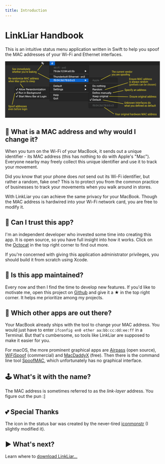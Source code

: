 ```yaml
---
title: Introduction
---
```


# LinkLiar Handbook

This is an intuitive status menu application written in Swift to help you spoof the MAC addresses of your Wi-Fi and Ethernet interfaces.

![](screenshot_3.0.1.svg)

## 📱 What is a MAC address and why would I change it?

When you turn on the Wi-Fi of your MacBook, it sends out a unique identifier - its MAC address
(this has nothing to do with Apple's "Mac").
Everyone nearby may freely collect this unique identifier and use it to track your movement.

Did you know that your phone does *not* send out its Wi-Fi identifier, but rather a random, fake one?
This is to protect you from the common practice of businesses to track your movements when you walk around in stores.

With LinkLiar you can achieve the same privacy for your MacBook.
Though the MAC address is hardwired into your Wi-Fi network card, you are free to modify it.

## 🐷 Can I trust this app?

I'm an independent developer who invested some time into creating this app.
It is open source, so you have full insight into how it works.
Click on the [Octocat](https://github.com/halo/LinkLiar) in the top right corner to find out more.

If you're concerned with giving this application administrator privileges, you should build it from scratch using Xcode.

## 🔩 Is this app maintained?

Every now and then I find the time to develop new features.
If you'd like to motivate me, open this project on [Github](https://github.com/halo/LinkLiar)
and give it a ★ in the top right corner. It helps me prioritize among my projects.

## 🔦 Which other apps are out there?

Your MacBook already ships with the tool to change your MAC address.
You would just have to enter `ifconfig en0 ether aa:bb:cc:dd:ee:ff` in a Terminal.
But that's cumbersome, so tools like LinkLiar are supposed to make it easier for you.

For macOS, the more prominent graphical apps are
[Airpass](https://airpass.tiagoalves.me/) (open source),
[WiFiSpoof](https://wifispoof.com) (commercial) and
[MacDaddyX](http://www.deepthought.ws/software/software-osx-macdaddyx/) (free).
Then there is the command line tool [SpoofMAC](https://feross.org/spoofmac/),
which unfortunately has no graphical interface.

## 🕹 What's it with the name?

The MAC address is sometimes referred to as the *link-layer* address. You figure out the pun :]

## 💕 Special Thanks

The icon in the status bar was created by the never-tired
[iconmonstr](https://iconmonstr.com/about) (I slightly modified it).

## ▶️ What's next?

Learn where to [download LinkLiar...](installation.html)
